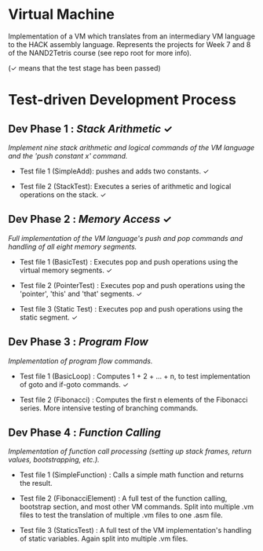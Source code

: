 # Virtual Machine #
Implementation of a VM which translates from an intermediary VM language to the HACK assembly language. Represents the projects for Week 7 and 8 of the NAND2Tetris course (see repo root for more info).

(✓ means that the test stage has been passed)

# Test-driven Development Process #

Dev Phase 1 : *Stack Arithmetic* ✓
--------
*Implement nine stack arithmetic and logical commands of the VM language and the 'push constant x' command.*

* Test file 1 (SimpleAdd): pushes and adds two constants. ✓

* Test file 2 (StackTest): Executes a series of arithmetic and logical operations on the stack. ✓

Dev Phase 2 : *Memory Access* ✓
--------
*Full implementation of the VM language's push and pop commands and handling of all eight memory segments.*

* Test file 1 (BasicTest) : Executes pop and push operations using the virtual memory segments. ✓

* Test file 2 (PointerTest) : Executes pop and push operations using the 'pointer', 'this' and 'that' segments. ✓

* Test file 3 (Static Test) : Executes pop and push operations using the static segment. ✓ 

Dev Phase 3 : *Program Flow*
--------
*Implementation of program flow commands.*

* Test file 1 (BasicLoop) : Computes 1 + 2 + ... + n, to test implementation of goto and if-goto commands. ✓

* Test file 2 (Fibonacci) : Computes the first n elements of the Fibonacci series. More intensive testing of branching commands.

Dev Phase 4 : *Function Calling*
--------
*Implementation of function call processing (setting up stack frames, return values, bootstrapping, etc.).*

* Test file 1 (SimpleFunction) : Calls a simple math function and returns the result.

* Test file 2 (FibonacciElement) : A full test of the function calling, bootstrap section, and most other VM commands. Split into multiple .vm files to test the translation of multiple .vm files to one .asm file.

* Test file 3 (StaticsTest) : A full test of the VM implementation's handling of static variables. Again split into multiple .vm files.
